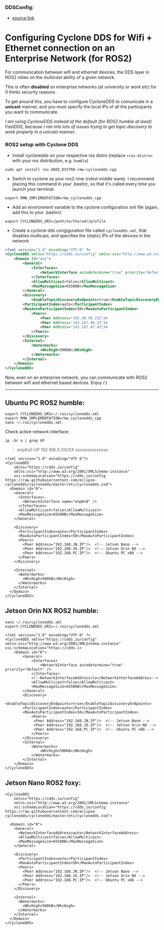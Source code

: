 
### DDSConfig:

- [source link](https://gist.github.com/robosam2003/d5fcfaf4bfd55298d86c1460cb7fc60c)<br/>


# Configuring Cyclone DDS for Wifi + Ethernet connection on an Enterprise Network (for ROS2)

For communication between wifi and ethernet devices, the DDS layer in ROS2 relies on the _multicast_ ability of a given network. 

This is often **disabled** on enterprise networks (at university or work etc) for (I think) security reasons .

To get around this, you have to configure CycloneDDS to comunicate in a **unicast**  manner, and you must specify the local IPs
of all the participants you want to communicate.

_I am using CycloneDDS instead of the default (for ROS2 humble at least) FastDDS, because I ran into lots of issues trying to get topic 
discovery to work properly in a unicast manner._

### ROS2 setup with Cyclone DDS
- Install cyclonedds on your respective ros distro (replace `<ros-distro>` with your ros distribution, e.g. `humble`)
```
sudo apt install ros-$ROS_DISTRO-rmw-cyclonedds-cpp
```
- Switch to cyclone as your ros2 rmw (robot middle ware). I recommend placing this command in your .bashrc, so that it's called every 
time you launch your terminal.
```
export RMW_IMPLEMENTATION=rmw_cyclonedds_cpp
```
- Add an environment variable to the cyclone configuration xml file (again, add this to your .bashrc)
```
export CYCLONEDDS_URI=/path/to/the/xml/profile
```
- Create a cyclone dds congiguration file called `cyclonedds.xml`, that disables multicast, and specifies the (static) IPs of the
devices in the network
```xml
<?xml version="1.0" encoding="UTF-8" ?>
<CycloneDDS xmlns="https://cdds.io/config" xmlns:xsi="http://www.w3.org/2001/XMLSchema-instance" xsi:schemaLocation="https://cdds.io/config https://raw.githubusercontent.com/eclipse-cyclonedds/cyclonedds/master/etc/cyclonedds.xsd">
    <Domain Id="any">
        <General>
            <Interfaces>
                <NetworkInterface autodetermine="true" priority="default" />
            </Interfaces>
            <AllowMulticast>false</AllowMulticast>
            <MaxMessageSize>65500B</MaxMessageSize>
        </General>
        <Discovery>
            <EnableTopicDiscoveryEndpoints>true</EnableTopicDiscoveryEndpoints>
        <ParticipantIndex>auto</ParticipantIndex>
        <MaxAutoParticipantIndex>50</MaxAutoParticipantIndex>
            <Peers>
                <Peer Address="192.30.58.232"/>
                <Peer Address="143.167.46.22"/>
                <Peer Address="143.167.47.43"/>
            </Peers>
        </Discovery>
        <Internal>
            <Watermarks>
                <WhcHigh>500kB</WhcHigh>
            </Watermarks>
        </Internal>
    </Domain>
</CycloneDDS>
```

Now, even on an enterprise network, you can communicate with ROS2 between wifi and ethernet based devices. Enjoy /:) 

_____________


## Ubuntu PC ROS2 humble:



```
export CYCLONEDDS_URI=~/.ros/cyclonedds.xml
export RMW_IMPLEMENTATION=rmw_cyclonedds_cpp
nano ~/.ros/cyclonedds.xml
```

Check active network interface:
```
ip -br a | grep UP
```

> enp6s0           UP             192.168.X.XX/XX xxxxxxxxxxxxxx


```
<?xml version="1.0" encoding="UTF-8"?>
<CycloneDDS
    xmlns="https://cdds.io/config"
    xmlns:xsi="http://www.w3.org/2001/XMLSchema-instance"
    xsi:schemaLocation="https://cdds.io/config https://raw.githubusercontent.com/eclipse-cyclonedds/cyclonedds/master/etc/cyclonedds.xsd">
  <Domain id="0">
    <General>
      <Interfaces>
        <NetworkInterface name="enp6s0" />
      </Interfaces>
      <AllowMulticast>false</AllowMulticast>
      <MaxMessageSize>65500B</MaxMessageSize>
    </General>

    <Discovery>
      <ParticipantIndex>auto</ParticipantIndex>
      <MaxAutoParticipantIndex>50</MaxAutoParticipantIndex>
      <Peers>
        <Peer Address="192.168.JN.IP"/>  <!-- Jetson Nano -->
        <Peer Address="192.168.JO.IP"/>  <!-- Jetson Orin NX -->
        <Peer Address="192.168.PC.IP"/>  <!-- Ubuntu PC x86 -->
      </Peers>
    </Discovery>

    <Internal>
      <Watermarks>
        <WhcHigh>500kB</WhcHigh>
      </Watermarks>
    </Internal>
  </Domain>
</CycloneDDS>
```

## Jetson Orin NX ROS2 humble:
```
nano ~/.ros/cyclonedds.xml
export CYCLONEDDS_URI=~/.ros/cyclonedds.xml
```

```
<?xml version="1.0" encoding="UTF-8" ?>
<CycloneDDS xmlns="https://cdds.io/config" xmlns:xsi="http://www.w3.org/2001/XMLSchema-instance" xsi:schemaLocation="https://cdds.i>
    <Domain id="0">
        <General>
            <Interfaces>
                <NetworkInterface autodetermine="true" priority="default" />
            </Interfaces>
            <!--NetworkInterfaceAddress>lo</NetworkInterfaceAddress-->
            <AllowMulticast>false</AllowMulticast>
            <MaxMessageSize>65500B</MaxMessageSize>
        </General>
        <Discovery>
            <EnableTopicDiscoveryEndpoints>true</EnableTopicDiscoveryEndpoints>
        <ParticipantIndex>auto</ParticipantIndex>
        <MaxAutoParticipantIndex>50</MaxAutoParticipantIndex>
            <Peers>
             <Peer Address="192.168.JN.IP"/>  <!-- Jetson Nano -->
             <Peer Address="192.168.JO.IP"/>  <!-- Jetson Orin NX -->
             <Peer Address="192.168.PC.IP"/>  <!-- Ubuntu PC x86 -->
            </Peers>
        </Discovery>
        <Internal>
            <Watermarks>
                <WhcHigh>500kB</WhcHigh>
            </Watermarks>
        </Internal>
    </Domain>
</CycloneDDS>
```

## Jetson Nano ROS2 foxy:
```
<CycloneDDS
    xmlns="https://cdds.io/config"
    xmlns:xsi="http://www.w3.org/2001/XMLSchema-instance"
    xsi:schemaLocation="https://cdds.io/config https://raw.githubusercontent.com/eclipse-cyclonedds/cyclonedds/master/etc/cyclonedds.xsd">

  <Domain id="0">
    <General>
      <NetworkInterfaceAddress>auto</NetworkInterfaceAddress>
      <AllowMulticast>false</AllowMulticast>
      <MaxMessageSize>65500B</MaxMessageSize>
    </General>

    <Discovery>
      <ParticipantIndex>auto</ParticipantIndex>
      <MaxAutoParticipantIndex>50</MaxAutoParticipantIndex>
      <Peers>
        <Peer Address="192.168.JN.IP"/>  <!-- Jetson Nano -->
        <Peer Address="192.168.JO.IP"/>  <!-- Jetson Orin NX -->
        <Peer Address="192.168.PC.IP"/>  <!-- Ubuntu PC x86 -->
      </Peers>
    </Discovery>

    <Internal>
      <Watermarks>
        <WhcHigh>500kB</WhcHigh>
      </Watermarks>
    </Internal>
  </Domain>
</CycloneDDS>

```


